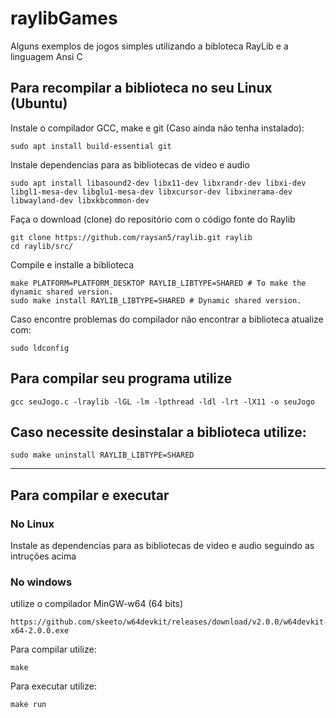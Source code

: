 # raylibGames
Alguns exemplos de jogos simples utilizando a bibloteca RayLib e a linguagem Ansi C



## Para recompilar a biblioteca no seu Linux (Ubuntu)

Instale o compilador GCC, make e git (Caso ainda não tenha instalado):
```
sudo apt install build-essential git
```

Instale dependencias para as bibliotecas de video e audio 
```
sudo apt install libasound2-dev libx11-dev libxrandr-dev libxi-dev libgl1-mesa-dev libglu1-mesa-dev libxcursor-dev libxinerama-dev libwayland-dev libxkbcommon-dev
```

Faça o download (clone) do repositório com o código fonte do Raylib
```
git clone https://github.com/raysan5/raylib.git raylib
cd raylib/src/
```
Compile e installe a biblioteca
```
make PLATFORM=PLATFORM_DESKTOP RAYLIB_LIBTYPE=SHARED # To make the dynamic shared version.
sudo make install RAYLIB_LIBTYPE=SHARED # Dynamic shared version.
```

Caso encontre problemas do compilador não encontrar a biblioteca atualize com:
```
sudo ldconfig
```
## Para compilar seu programa utilize
```
gcc seuJogo.c -lraylib -lGL -lm -lpthread -ldl -lrt -lX11 -o seuJogo
```

## Caso necessite desinstalar a biblioteca utilize:
```
sudo make uninstall RAYLIB_LIBTYPE=SHARED
```
---
## Para compilar e executar 

### No Linux
Instale as dependencias para as bibliotecas de video e audio seguindo as intruções acima

### No windows 
utilize o compilador MinGW-w64 (64 bits)
```
https://github.com/skeeto/w64devkit/releases/download/v2.0.0/w64devkit-x64-2.0.0.exe
```


Para compilar utilize:
```
make
```

Para executar utilize:
```
make run
```
